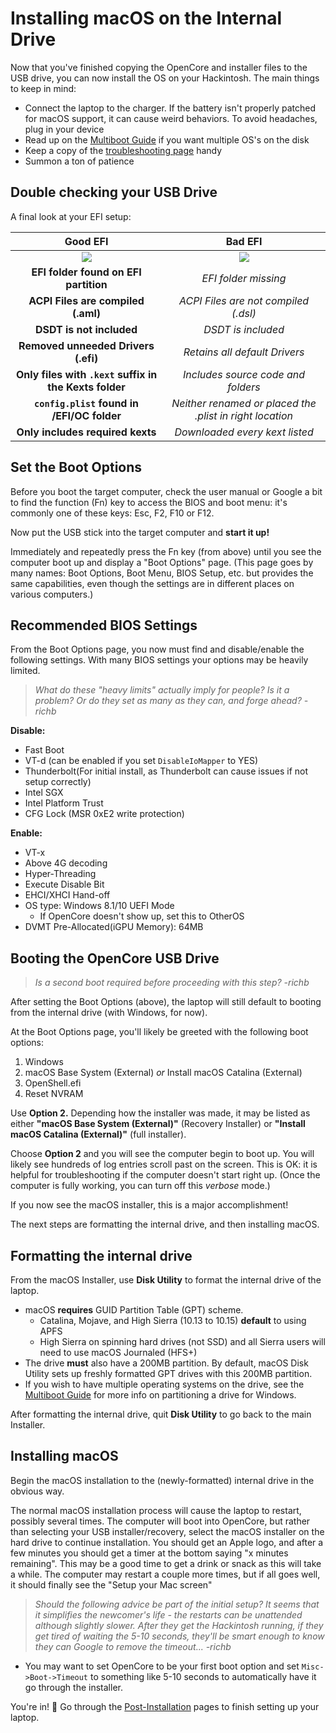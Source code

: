 # Installing macOS on the Internal Drive

Now that you've finished copying the OpenCore and installer files to the
USB drive, you can now install the OS on your Hackintosh.
The main things to keep in mind:

* Connect the laptop to the charger.
If the battery isn't properly patched for macOS support, it can cause weird behaviors.
To avoid headaches, plug in your device
* Read up on the [Multiboot Guide](https://hackintosh-multiboot.gitbook.io/hackintosh-multiboot/)
if you want multiple OS's on the disk
* Keep a copy of the [troubleshooting page](https://dortania.github.io/OpenCore-Desktop-Guide/troubleshooting/troubleshooting.html) handy
* Summon a ton of patience

## Double checking your USB Drive

A final look at your EFI setup:

| Good EFI          |  Bad EFI |
:-------------------------:|:-------------------------:
![](/images/installation/install-md/good-efi.png)  |  ![](/images/installation/install-md/bad-efi.png) |
|  **EFI folder found on EFI partition** | *EFI folder missing* |
|  **ACPI Files are compiled (.aml)** | *ACPI Files are not compiled (.dsl)* |
|  **DSDT is not included** | *DSDT is included* |
|  **Removed unneeded Drivers (.efi)** | *Retains all default Drivers* |
|  **Only files with `.kext` suffix in the Kexts folder** | *Includes source code and folders* |
|  **`config.plist` found in /EFI/OC folder** | *Neither renamed or placed the .plist in right location* |
|  **Only includes required kexts** | *Downloaded every kext listed* |

## Set the Boot Options

Before you boot the target computer, check the user manual or Google a bit to find
the function (Fn) key to access the BIOS and boot menu:
it's commonly one of these keys: Esc, F2, F10 or F12.

Now put the USB stick into the target computer and **start it up!**

Immediately and repeatedly press the Fn key (from above) until you see
the computer boot up and display a "Boot Options" page.
(This page goes by many names: Boot Options, Boot Menu, BIOS Setup, etc. but provides the same capabilities,
even though the settings are in different places on various computers.)

## Recommended BIOS Settings

From the Boot Options page, you now must find and disable/enable the following settings.
With many BIOS settings your options may be heavily limited.

> *What do these "heavy limits" actually imply for people?
Is it a problem? Or do they set as many as they can, and forge ahead? -richb*

**Disable:**

* Fast Boot
* VT-d (can be enabled if you set `DisableIoMapper` to YES)
* Thunderbolt(For initial install, as Thunderbolt can cause issues if not setup correctly)
* Intel SGX
* Intel Platform Trust
* CFG Lock (MSR 0xE2 write protection)

**Enable:**

* VT-x
* Above 4G decoding
* Hyper-Threading
* Execute Disable Bit
* EHCI/XHCI Hand-off
* OS type: Windows 8.1/10 UEFI Mode
  * If OpenCore doesn't show up, set this to OtherOS
* DVMT Pre-Allocated(iGPU Memory): 64MB

## Booting the OpenCore USB Drive

> *Is a second boot required before proceeding with this step? -richb*

After setting the Boot Options (above), the laptop will still default to booting from the internal drive (with Windows, for now).

At the Boot Options page, you'll likely be greeted with the following boot options:

1. Windows
2. macOS Base System (External) *or* Install macOS Catalina (External)
3. OpenShell.efi
4. Reset NVRAM

Use **Option 2.**
Depending how the installer was made, it may be listed as either
**"macOS Base System (External)"** (Recovery Installer) or
**"Install macOS Catalina (External)"** (full installer).

Choose **Option 2** and you will see the computer begin to boot up.
You will likely see hundreds of log entries scroll past on the screen.
This is OK: it is helpful for troubleshooting if the computer doesn't start right up.
(Once the computer is fully working, you can turn off this *verbose* mode.)

If you now see the macOS installer, this is a major accomplishment!

The next steps are formatting the internal drive, and then installing macOS.

## Formatting the internal drive

From the macOS Installer, use **Disk Utility** to format the internal drive of the laptop.

* macOS **requires** GUID Partition Table (GPT) scheme.
  * Catalina, Mojave, and High Sierra (10.13 to 10.15) **default** to using APFS
  * High Sierra on spinning hard drives (not SSD) and all Sierra users will need to use macOS Journaled (HFS+)
* The drive **must** also have a 200MB partition.
By default, macOS Disk Utility sets up freshly formatted GPT drives with this 200MB partition.
* If you wish to have multiple operating systems on the drive,
see the [Multiboot Guide](https://hackintosh-multiboot.gitbook.io/hackintosh-multiboot/)
for more info on partitioning a drive for Windows.

After formatting the internal drive, quit **Disk Utility** to go back to the main Installer.

## Installing macOS

Begin the macOS installation to the (newly-formatted) internal drive in the obvious way.

The normal macOS installation process will cause the laptop to restart, possibly several times.
The computer will boot into OpenCore, but rather than selecting your USB installer/recovery,
select the macOS installer on the hard drive to continue installation.
You should get an Apple logo, and after a few minutes you should get a timer at the bottom saying "x minutes remaining".
This may be a good time to get a drink or snack as this will take a while.
The computer may restart a couple more times, but if all goes well, it should finally see the "Setup your Mac screen"

> *Should the following advice be part of the initial setup?
It seems that it simplifies the newcomer's life -
the restarts can be unattended although slightly slower.
After they get the Hackintosh running, if they get tired of waiting the 5-10 seconds,
they'll be smart enough to know they can Google to remove the timeout... -richb*

* You may want to set OpenCore to be your first boot option and set `Misc->Boot->Timeout` to something like 5-10 seconds to automatically have it go through the installer.

You're in! 🎉
Go through the [Post-Installation](../post-install/README.md) pages to finish setting up your laptop.

